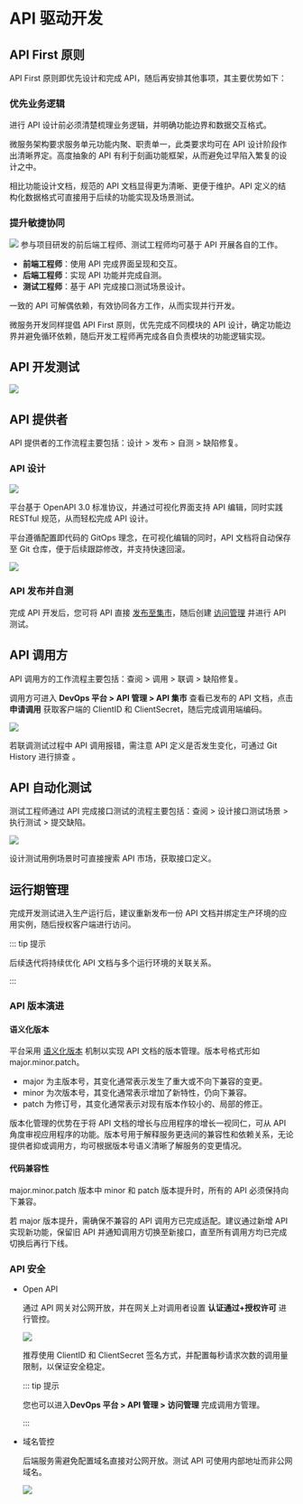 # API 驱动开发
## API First 原则
API First 原则即优先设计和完成 API，随后再安排其他事项，其主要优势如下：

### 优先业务逻辑
进行 API 设计前必须清楚梳理业务逻辑，并明确功能边界和数据交互格式。

微服务架构要求服务单元功能内聚、职责单一，此类要求均可在 API 设计阶段作出清晰界定。高度抽象的 API 有利于刻画功能框架，从而避免过早陷入繁复的设计之中。

相比功能设计文档，规范的 API 文档显得更为清晰、更便于维护。API 定义的结构化数据格式可直接用于后续的功能实现及场景测试。

### 提升敏捷协同
![](http://terminus-paas.oss-cn-hangzhou.aliyuncs.com/paas-doc/2021/08/27/829372ab-1ac2-4bbe-ab69-c239d530e0b4.png)
参与项目研发的前后端工程师、测试工程师均可基于 API 开展各自的工作。

* **前端工程师**：使用 API 完成界面呈现和交互。
* **后端工程师**：实现 API 功能并完成自测。
* **测试工程师**：基于 API 完成接口测试场景设计。

一致的 API 可解偶依赖，有效协同各方工作，从而实现并行开发。

微服务开发同样提倡 API First 原则，优先完成不同模块的 API 设计，确定功能边界并避免循环依赖，随后开发工程师再完成各自负责模块的功能逻辑实现。

## API 开发测试
![](http://terminus-paas.oss-cn-hangzhou.aliyuncs.com/paas-doc/2021/08/27/54c615f0-880a-4349-a24d-e4216a6b7425.png)
## API 提供者
API 提供者的工作流程主要包括：设计 > 发布 > 自测 > 缺陷修复。

### API 设计
![](http://terminus-paas.oss-cn-hangzhou.aliyuncs.com/paas-doc/2021/09/17/b89cce49-3ca3-4e6b-b49f-1a67df1879ad.png)

平台基于 OpenAPI 3.0 标准协议，并通过可视化界面支持 API 编辑，同时实践 RESTful 规范，从而轻松完成 API 设计。

平台遵循配置即代码的 GitOps 理念，在可视化编辑的同时，API 文档将自动保存至 Git 仓库，便于后续跟踪修改，并支持快速回滚。

![](http://terminus-paas.oss-cn-hangzhou.aliyuncs.com/paas-doc/2021/09/17/c1838049-7a87-4eb7-a8b5-c6340a0ecddd.png)

### API 发布并自测
完成 API 开发后，您可将 API 直接 [发布至集市](../../msp/practice/apigw/apim.html#发布到集市)，随后创建 [访问管理](../../msp/practice/apigw/apim.html#访问管理) 并进行 API 测试。

## API 调用方
API 调用方的工作流程主要包括：查阅 > 调用 > 联调 > 缺陷修复。

调用方可进入 **DevOps 平台 > API 管理 > API 集市** 查看已发布的 API 文档，点击 **申请调用** 获取客户端的 ClientID 和 ClientSecret，随后完成调用端编码。

![](http://terminus-paas.oss-cn-hangzhou.aliyuncs.com/paas-doc/2021/09/17/0aa945ea-c895-4357-bc29-6b8bd703af32.png)

若联调测试过程中 API 调用报错，需注意 API 定义是否发生变化，可通过 Git History 进行排查 。

## API 自动化测试
测试工程师通过 API 完成接口测试的流程主要包括：查阅 > 设计接口测试场景 > 执行测试 > 提交缺陷。

![](http://terminus-paas.oss-cn-hangzhou.aliyuncs.com/paas-doc/2021/09/17/6160b9ba-06dc-4beb-bfa5-16280853313b.png)

设计测试用例场景时可直接搜索 API 市场，获取接口定义。

## 运行期管理
完成开发测试进入生产运行后，建议重新发布一份 API 文档并绑定生产环境的应用实例，随后授权客户端进行访问。

::: tip 提示

后续迭代将持续优化 API 文档与多个运行环境的关联关系。

:::

### API 版本演进
#### 语义化版本
平台采用 [语义化版本](https://semver.org/lang/zh-CN/) 机制以实现 API 文档的版本管理。版本号格式形如 major.minor.patch。

* major 为主版本号，其变化通常表示发生了重大或不向下兼容的变更。
* minor 为次版本号，其变化通常表示增加了新特性，仍向下兼容。
* patch 为修订号，其变化通常表示对现有版本作较小的、局部的修正。

版本化管理的优势在于将 API 文档的增长与应用程序的增长一视同仁，可从 API 角度审视应用程序的功能。版本号用于解释服务更迭间的兼容性和依赖关系，无论提供者抑或调用方，均可根据版本号语义清晰了解服务的变更情况。

#### 代码兼容性
major.minor.patch 版本中 minor 和 patch 版本提升时，所有的 API 必须保持向下兼容。

若 major 版本提升，需确保不兼容的 API 调用方已完成适配。建议通过新增 API 实现新功能，保留旧 API 并通知调用方切换至新接口，直至所有调用方均已完成切换后再行下线。

### API 安全
* Open API 

  通过 API 网关对公网开放，并在网关上对调用者设置 **认证通过+授权许可** 进行管控。

  ![](http://terminus-paas.oss-cn-hangzhou.aliyuncs.com/paas-doc/2021/09/17/d2640856-da28-4d99-886d-3531a086cb18.png)

  推荐使用 ClientID 和 ClientSecret 签名方式，并配置每秒请求次数的调用量限制，以保证安全稳定。

  ::: tip 提示

  您也可以进入**DevOps 平台 > API 管理 > 访问管理** 完成调用方管理。

  :::

* 域名管控

  后端服务需避免配置域名直接对公网开放。测试 API 可使用内部地址而非公网域名。

  ![](http://terminus-paas.oss-cn-hangzhou.aliyuncs.com/paas-doc/2021/09/17/9439ec5b-adfe-470e-b461-a7671d7c4d79.png)